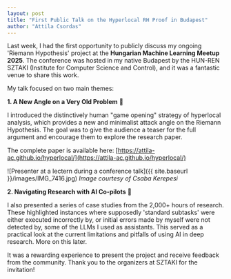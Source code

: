 ```yaml
---
layout: post
title: "First Public Talk on the Hyperlocal RH Proof in Budapest"
author: "Attila Csordas"
---
```


Last week, I had the first opportunity to publicly discuss my ongoing 'Riemann Hypothesis' project at the **Hungarian Machine Learning Meetup 2025**. The conference was hosted in my native Budapest by the HUN-REN SZTAKI (Institute for Computer Science and Control), and it was a fantastic venue to share this work.

My talk focused on two main themes:

**1. A New Angle on a Very Old Problem** 📐

I introduced the distinctively human "game opening" strategy of hyperlocal analysis, which provides a new and minimalist attack angle on the Riemann Hypothesis. The goal was to give the audience a teaser for the full argument and encourage them to explore the research paper.

The complete paper is available here: [https://attila-ac.github.io/hyperlocal/](https://attila-ac.github.io/hyperlocal/)

![Presenter at a lectern during a conference talk]({{ site.baseurl }}/images/IMG_7416.jpg)
*Image courtesy of Csaba Kerepesi*

**2. Navigating Research with AI Co-pilots** 🤖

I also presented a series of case studies from the 2,000+ hours of research. These highlighted instances where supposedly 'standard subtasks' were either executed incorrectly by, or initial errors made by myself were not detected by, some of the LLMs I used as assistants. This served as a practical look at the current limitations and pitfalls of using AI in deep research. More on this later.

It was a rewarding experience to present the project and receive feedback from the community. Thank you to the organizers at SZTAKI for the invitation!
